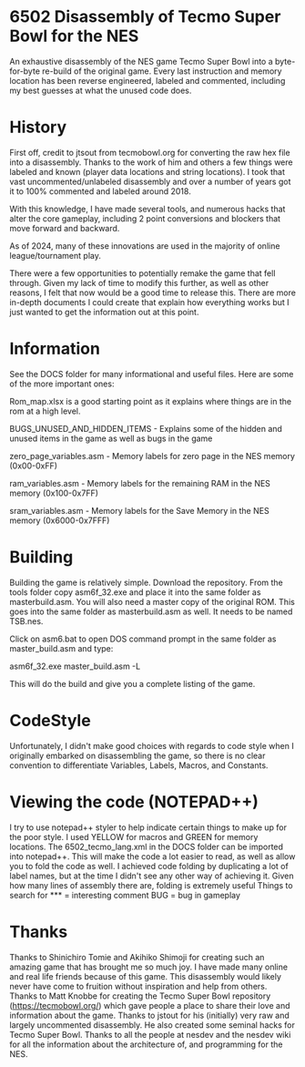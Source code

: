 # 6502 Disassembly of Tecmo Super Bowl for the NES
An exhaustive disassembly of the NES game Tecmo Super Bowl into a byte-for-byte re-build of the original game. Every last instruction and memory location has been reverse engineered, labeled and commented, including my best guesses at what the unused code does.

# History
First off, credit to jtsout from tecmobowl.org for converting the raw hex file into a disassembly. Thanks to the work of him and others a few things were labeled and known (player data locations and string locations).
I took that vast uncommented/unlabeled disassembly and over a number of years got it to 100% commented and labeled around 2018.

With this knowledge, I have made several tools, and numerous hacks that alter the core gameplay, including 2 point conversions and blockers that move forward and backward. 

As of 2024, many of these innovations are used in the majority of online league/tournament play. 

There were a few opportunities to potentially remake the game that fell through. Given my lack of time to modify this further, as well as other reasons, I felt that now would be a good time to release this. There are more in-depth documents I could create that explain how everything works but I just wanted to get the information out at this point.

# Information
See the DOCS folder for many informational and useful files. Here are some of the more important ones:

Rom_map.xlsx is a good starting point as it explains where things are in the rom at a high level.

BUGS_UNUSED_AND_HIDDEN_ITEMS - Explains some of the hidden and unused items in the game as well as bugs in the game

zero_page_variables.asm - Memory labels for zero page in the NES memory (0x00-0xFF)

ram_variables.asm - Memory labels for the remaining RAM in the NES memory (0x100-0x7FF)

sram_variables.asm - Memory labels for the Save Memory in the NES memory (0x6000-0x7FFF)

# Building

Building the game is relatively simple. Download the repository. From the tools folder copy asm6f_32.exe and place it into the same folder as masterbuild.asm. You will also need a master copy of the original ROM. This goes into the same folder as masterbuild.asm as well. It needs to be named TSB.nes.

Click on asm6.bat to open DOS command prompt in the same folder as master_build.asm and type:

asm6f_32.exe master_build.asm -L

This will do the build and give you a complete listing of the game.

# CodeStyle

Unfortunately, I didn't make good choices with regards to code style when I originally embarked on disassembling the game, so there is no clear convention to differentiate Variables, Labels, Macros, and Constants.

# Viewing the code (NOTEPAD++)

I try to use notepad++ styler to help indicate certain things to make up for the poor style. I used YELLOW for macros and GREEN for memory locations. The 6502_tecmo_lang.xml in the DOCS folder can be imported into notepad++. This will make the code a lot easier to read, as well as allow you to fold the code as well. I achieved code folding by duplicating a lot of label names, but at the time I didn't see any other way of achieving it. Given how many lines of assembly there are, folding is extremely useful
Things to search for *** = interesting comment BUG = bug in gameplay

# Thanks
Thanks to Shinichiro Tomie and Akihiko Shimoji for creating such an amazing game that has brought me so much joy. I have made many online and real life friends because of this game.
This disassembly would likely never have come to fruition without  inspiration and help from others. Thanks to Matt Knobbe for creating the Tecmo Super Bowl repository (https://tecmobowl.org/) which gave people a place to share their love and information about the game.
Thanks to jstout for his (initially) very raw and largely uncommented disassembly. He also created some seminal hacks for Tecmo Super Bowl.
Thanks to all the people at nesdev and the nesdev wiki for all the information about the  architecture of, and programming for the NES.


